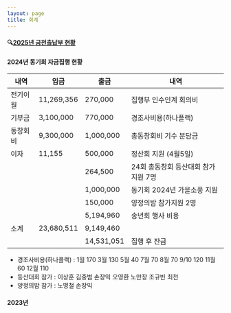 ```yaml
---
layout: page
title: 회계
---
```


#### 🔍[2025년 금전출납부 현황](https://docs.google.com/spreadsheets/d/16uqnkeZzVsdJfpsHRaRB6wQkaYfKLGujTCBZX4vVL-Y/edit?usp=sharing)


#### 2024년 동기회 자금집행 현황

| 내역      |  입금                |  출금                | 내역 |
| ---- | ------------------ | ------------------ | ---- |
| 전기이월 |     11,269,356     |         270,000    | 집행부 인수인계 회의비 |
| 기부금  |       3,100,000    |         770,000    | 경조사비용(하나플랙) |
| 동창회비 |       9,300,000    |       1,000,000    | 총동창회비 기수 분담금 |
| 이자   |          11,155    |         500,000    | 정산회 지원 (4월5일) |
|      |                    |         264,500    | 24회 총동창회 등산대회 참가지원 7명 |
|      |                    |       1,000,000    | 동기회 2024년 가을소풍 지원 |
|      |                    |         150,000    | 양정의밤 참가지원 2명 |
|      |                    |       5,194,960    | 송년회 행사 비용 |
| 소계   |     23,680,511     |       9,149,460    |  |
|      |                    |     14,531,051     | 집행 후 잔금 |

- 경조사비용(하나플랙) : 1월 170 3월 130 5월 40 7월 70 8월 70  9/10 120 11월 60 12월 110 
- 등산대회 참가 : 이상훈 김중범 손장익 오영환 노만장 조규빈 최천
- 양정의밤 참가 : 노명철 손장익

#### 2023년
